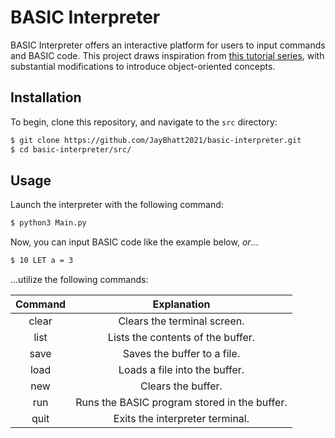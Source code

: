# BASIC Interpreter

BASIC Interpreter offers an interactive platform for users to input commands and BASIC code. This project draws
inspiration from
[this tutorial series](https://www.youtube.com/watch?v=hK2OxjhH3dw&list=PLLfIBXQeu3aaEgJeLEcVXP6TNOCifY1CM), with
substantial modifications to introduce object-oriented concepts.

## Installation

To begin, clone this repository, and navigate to the `src` directory:

```bash
$ git clone https://github.com/JayBhatt2021/basic-interpreter.git
$ cd basic-interpreter/src/
```

## Usage

Launch the interpreter with the following command:

```bash
$ python3 Main.py
```

Now, you can input BASIC code like the example below, *or*...

```bash
$ 10 LET a = 3
```

...utilize the following commands:

| **Command** |                **Explanation**               |
|:-----------:|:--------------------------------------------:|
|    clear    |          Clears the terminal screen.         |
|     list    |       Lists the contents of the buffer.      |
|     save    |          Saves the buffer to a file.         |
|     load    |         Loads a file into the buffer.        |
|     new     |              Clears the buffer.              |
|     run     | Runs the BASIC program stored in the buffer. |
|     quit    |        Exits the interpreter terminal.       |
